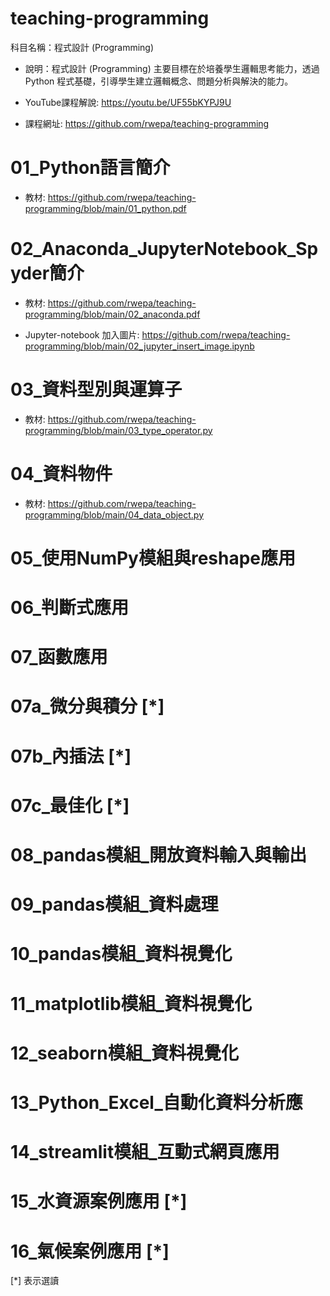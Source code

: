# teaching-programming

科目名稱：程式設計 (Programming)

+ 說明：程式設計 (Programming) 主要目標在於培養學生邏輯思考能力，透過 Python 程式基礎，引導學生建立邏輯概念、問題分析與解決的能力。

+ YouTube課程解說: https://youtu.be/UF55bKYPJ9U

+ 課程網址: https://github.com/rwepa/teaching-programming

# 01_Python語言簡介

+ 教材: https://github.com/rwepa/teaching-programming/blob/main/01_python.pdf

# 02_Anaconda_JupyterNotebook_Spyder簡介

+ 教材: https://github.com/rwepa/teaching-programming/blob/main/02_anaconda.pdf

+ Jupyter-notebook 加入圖片: https://github.com/rwepa/teaching-programming/blob/main/02_jupyter_insert_image.ipynb

# 03_資料型別與運算子

+ 教材: https://github.com/rwepa/teaching-programming/blob/main/03_type_operator.py

# 04_資料物件

+ 教材: https://github.com/rwepa/teaching-programming/blob/main/04_data_object.py

# 05_使用NumPy模組與reshape應用

# 06_判斷式應用

# 07_函數應用

# 07a_微分與積分 [*]

# 07b_內插法 [*]

# 07c_最佳化 [*]

# 08_pandas模組_開放資料輸入與輸出

# 09_pandas模組_資料處理

# 10_pandas模組_資料視覺化

# 11_matplotlib模組_資料視覺化

# 12_seaborn模組_資料視覺化

# 13_Python_Excel_自動化資料分析應

# 14_streamlit模組_互動式網頁應用

# 15_水資源案例應用 [*]

# 16_氣候案例應用 [*]

[*] 表示選讀
